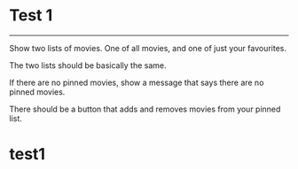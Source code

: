 # Test 1

---

Show two lists of movies.  One of all movies, and one of just your favourites.

The two lists should be basically the same.

If there are no pinned movies, show a message that says there are no pinned movies.

There should be a button that adds and removes movies from your pinned list.
# test1
